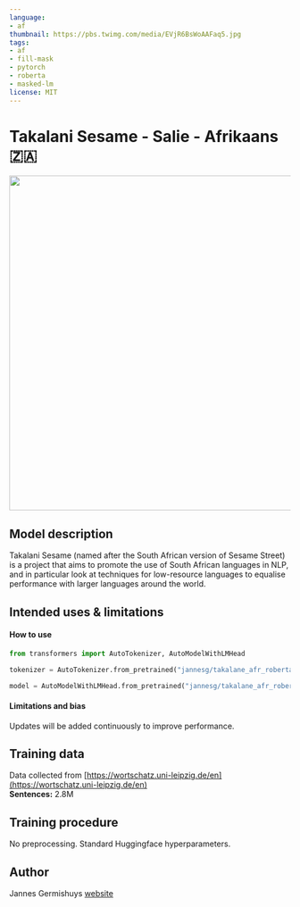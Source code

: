 ```yaml
---
language: 
- af
thumbnail: https://pbs.twimg.com/media/EVjR6BsWoAAFaq5.jpg
tags:
- af
- fill-mask
- pytorch
- roberta
- masked-lm
license: MIT
---
```


# Takalani Sesame - Salie - Afrikaans 🇿🇦

<img src="https://pbs.twimg.com/media/EVjR6BsWoAAFaq5.jpg" width="600"/> 

## Model description

Takalani Sesame (named after the South African version of Sesame Street) is a project that aims to promote the use of South African languages in NLP, and in particular look at techniques for low-resource languages to equalise performance with larger languages around the world.

## Intended uses & limitations

#### How to use

```python
from transformers import AutoTokenizer, AutoModelWithLMHead

tokenizer = AutoTokenizer.from_pretrained("jannesg/takalane_afr_roberta")

model = AutoModelWithLMHead.from_pretrained("jannesg/takalane_afr_roberta")
```

#### Limitations and bias

Updates will be added continuously to improve performance. 

## Training data

Data collected from [https://wortschatz.uni-leipzig.de/en](https://wortschatz.uni-leipzig.de/en) <br/>
**Sentences:** 2.8M

## Training procedure

No preprocessing. Standard Huggingface hyperparameters. 

## Author

Jannes Germishuys [website](http://jannesgg.github.io)
